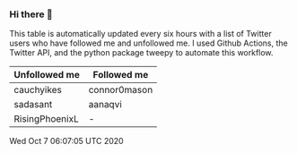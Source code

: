 ### Hi there 👋

This table is automatically updated every six hours with a list of Twitter users who have followed me and unfollowed me. I used Github Actions, the Twitter API, and the python package tweepy to automate this workflow.

| Unfollowed me |  Followed me |
| --- | --- |
|cauchyikes|connor0mason|
|sadasant|aanaqvi|
|RisingPhoenixL|-|
Wed Oct  7 06:07:05 UTC 2020
